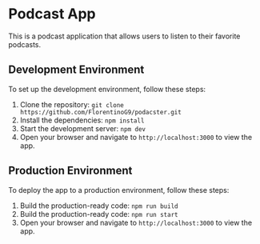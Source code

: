 # Podcast App

This is a podcast application that allows users to listen to their favorite podcasts.

## Development Environment

To set up the development environment, follow these steps:

1. Clone the repository: `git clone https://github.com/FlorentinoG9/podacster.git`
2. Install the dependencies: `npm install`
3. Start the development server: `npm dev`
4. Open your browser and navigate to `http://localhost:3000` to view the app.

## Production Environment

To deploy the app to a production environment, follow these steps:

1. Build the production-ready code: `npm run build`
2. Build the production-ready code: `npm run start`
3. Open your browser and navigate to `http://localhost:3000` to view the app.
